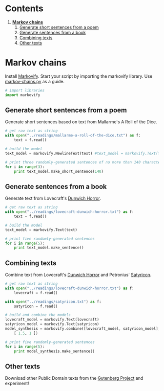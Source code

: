 # Contents
1. [**Markov chains**](#markov-chains)
    1. [Generate short sentences from a poem](#generate-short-sentences-from-a-poem)
    2. [Generate sentences from a book](#generate-sentences-from-a-book)
    3. [Combining texts](#combining-texts)
    4. [Other texts](#other-texts)

# Markov chains
Install [Markovify](https://github.com/jsvine/markovify).
Start your script by importing the markovify library.
Use [markov-chains.py](/scripts/markov-chains.py) as a guide.

```python
# import libraries
import markovify
```

## Generate short sentences from a poem
Generate short sentences based on text from  Mallarme's A Roll of the Dice.

```python
# get raw text as string
with open("../readings/mallarme-a-roll-of-the-dice.txt") as f:
    text = f.read()

# build the model
text_model = markovify.NewlineText(text) #text_model = markovify.Text(text)

# print three randomly-generated sentences of no more than 140 characters
for i in range(3):
    print text_model.make_short_sentence(140)
```

## Generate sentences from a book
Generate text from Lovecraft's
[Dunwich Horror](https://www.gutenberg.org/ebooks/50133).

```python
# get raw text as string
with open("../readings/lovecraft-dunwich-horror.txt") as f:
    text = f.read()

# build the model
text_model = markovify.Text(text)

# print five randomly-generated sentences
for i in range(5):
    print text_model.make_sentence()
```

## Combining texts
Combine text from
Lovecraft's [Dunwich Horror](https://www.gutenberg.org/ebooks/50133)
and Petronius' [Satyricon](http://www.gutenberg.org/ebooks/5225).

```python
# get raw text as string
with open("../readings/lovecraft-dunwich-horror.txt") as f:
    lovecraft = f.read()

with open("../readings/satyricon.txt") as f:
    satyricon = f.read()

# build and combine the models
lovecraft_model = markovify.Text(lovecraft)
satyricon_model = markovify.Text(satyricon)
model_synthesis = markovify.combine([lovecraft_model, satyricon_model],
    [ 1.5, 1 ])

# print five randomly-generated sentences
for i in range(5):
    print model_synthesis.make_sentence()
```

## Other texts
Download other Public Domain texts from the [Gutenberg Project](https://www.gutenberg.org/)
and experiment!
